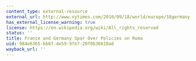 ```yaml
---
content_type: external-resource
external_url: http://www.nytimes.com/2010/09/18/world/europe/18germany.html
has_external_license_warning: true
license: https://en.wikipedia.org/wiki/All_rights_reserved
status: ''
title: France and Germany Spar Over Policies on Roma
uid: 984e6365-bb8f-4e59-9fe7-20f0b36610ad
wayback_url: ''
---
```

